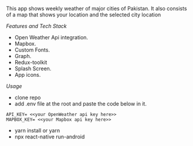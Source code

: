 This app shows weekly weather of major cities of Pakistan. It also consists of a map that shows your location and the selected city location

*Features and Tech Stack*

* Open Weather Api integration.
* Mapbox.
* Custom Fonts.
* Graph.
* Redux-toolkit
* Splash Screen.
* App icons.


*Usage*

* clone repo
* add .env file at the root and paste the code below in it.
 ```
 API_KEY= <<your OpenWeather api key here>>
 MAPBOX_KEY= <<your Mapbox api key here>>
 ```

* yarn install or yarn
* npx react-native run-android
